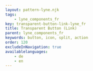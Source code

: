 ```yaml
---
layout: pattern-lyne.njk
tags: 
    - lyne_components_fr
key: transparent-button-link-lyne_fr
title: Transparent Button (Link)
parent: lyne_components_fr
keywords: button, icon, split, action
order: 120
excludeInNavigation: true
availablelanguages: 
    - de
    - en
---
```

